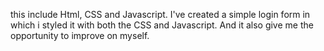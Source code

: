 this include Html, CSS and Javascript. I've created a simple login form in which i styled it with both the CSS and Javascript. And it also give me the opportunity to improve on myself.
